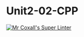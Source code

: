 # Unit2-02-CPP
[![Mr Coxall's Super Linter](https://github.com/ICS3U-C-Programming-YomaO/Unit2-02-CPP/workflows/Mr%20Coxall's%20Super%20Linter/badge.svg)](https://github.com/ICS3U-C-Programming-YomaO/Unit2-02-CPP/actions/)
